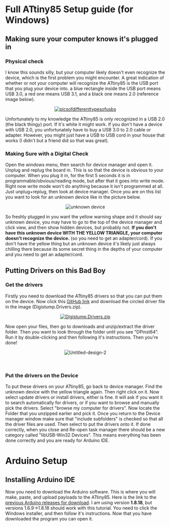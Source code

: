 # Full ATtiny85 Setup guide (for Windows)

## Making sure your computer knows it's plugged in
### Physical check
I know this sounds silly, but your computer likely doesn't even recognize the device, which is the first problem you might encounter. A great indication of whether or not your computer will recognize the ATtiny85 is the USB port that you plug your device into. a blue rectangle inside the USB port means USB 3.0, a red one means USB 3.1, and a black one means 2.0 (reference image below).
<p align="center">
<a href="https://ibb.co/ymNZ15hn"><img src="https://i.ibb.co/Q7JTRn8F/Untitled-design.png" alt="picsofdifferenttypesofusbs" border="0"></a>
</p>
Unfortunately to my knowledge the ATtiny85 is only recognized in a USB 2.0 (the black thingy) port. If it's white it might work. If you don't have a device with USB 2.0, you unfortunately have to buy a USB 3.0 to 2.0 cable or adapter. However, you might just have a USB to USB cord in your house that works (I didn't but a friend did so that was great).

### Making Sure with a Digital Check
Open the windows menu, then search for device manager and open it. Unplug and replug the board in. This is so that the device is obvious to your computer. When you plug it in, for the first 5 seconds it is in programmable/obvious/reading mode, but after that it goes into write mode. Right now write mode won't do anything because it isn't programmed at all. Just unplug+replug, then look at device manager. Once you are on this list you want to look for an unknown device like in the picture below.
<p align="center">
<a><img src="https://howtomanagedevices.com/wp-content/uploads/2021/01/image-62.png" alt="unknown device" border="0"></a>
</p>
So freshly plugged in you want the yellow warning shape and it should say unknown device, you may have to go to the top of the device manager and click view, and then show hidden devices, but probably not. <strong>If you don't have this unknown device WITH THE YELLOW TRIANGLE, your computer doesn't recognize the device.</strong> (so you need to get an adapter/cord). If you don't have the yellow thing but an unknown device it's likely just always chilling there because its some secret thing in the depths of your computer and you need to get an adapter/cord.

## Putting Drivers on this Bad Boy
### Get the drivers
Firstly you need to download the ATtiny85 drivers so that you can put them on the device. Now click this [GitHub link](https://github.com/LilyGO/DigiSpark-ATtiny85-driver-install) and download the circled driver file in the image (Digistump.Drivers.zip).
<p align="center">
<a href="https://ibb.co/XfRbVzL8"><img src="https://i.ibb.co/JWJKCztQ/Untitled-design-1.png" alt="Digistump.Drivers.zip" border="0"></a>
</p>
 Now open your files, then go to downloads and unzip/extract the driver folder. Then you want to look through the folder until you see "DPinst64". Run it by double-clicking and then following it's instructions. Then you're done!
<p align="center">
<a><img src="https://i.ibb.co/DfJmxfb4/Untitled-design-2.png" alt="Untitled-design-2" border="0"></a>
 </p>
<br>

### Put the drivers on the Device
To put these drivers on your ATtiny85, go back to device manager. Find the unknown device with the yellow triangle again. Then right click on it. Now select update drivers or install drivers, either is fine. It will ask if you want it to search automatically for drivers, or if you want to browse and manually pick the drivers. Select "browse my computer for drivers". Now locate the Folder that you unzipped earlier and pick it. Once you return to the Device manager window make sure that "include subfolders" is checked so that all the driver files are used. Then select to put the drivers onto it. If done correctly, when you close and Re-open task manager there should be a new category called "libUSB-Win32 Devices". This means everything has been done correctly and you are ready for Arduino IDE.

# Arduino Setup

## Installing Arduino IDE
Now you need to download the Arduino software. This is where you will make, paste, and upload payloads to the ATtiny85. Here is the link to the [previous Arduino releases for download](https://www.arduino.cc/en/software/OldSoftwareReleases). I am using version <strong>1.8.18</strong>, but versions 1.6.9->1.8.18 should work with this tutorial. You need to click the Windows installer, and then follow it's instructions.
Now that you have downloaded the program you can open it.
